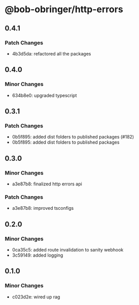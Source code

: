 # @bob-obringer/http-errors

## 0.4.1

### Patch Changes

- 4b3d5da: refactored all the packages

## 0.4.0

### Minor Changes

- 634b8e0: upgraded typescript

## 0.3.1

### Patch Changes

- 0b5f895: added dist folders to published packages (#182)
- 0b5f895: added dist folders to published packages

## 0.3.0

### Minor Changes

- a3e87b8: finalized http errors api

### Patch Changes

- a3e87b8: improved tsconfigs

## 0.2.0

### Minor Changes

- 0ca35c5: added route invalidation to sanity webhook
- 3c59149: added logging

## 0.1.0

### Minor Changes

- c023d2e: wired up rag
